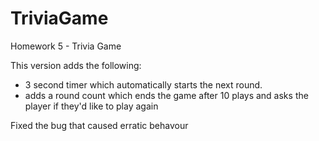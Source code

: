 # TriviaGame
Homework 5 - Trivia Game

This version adds the following:
 - 3 second timer which automatically starts the next round.
 - adds a round count which ends the game after 10 plays and asks the player if they'd like to play again

Fixed the bug that caused erratic behavour
